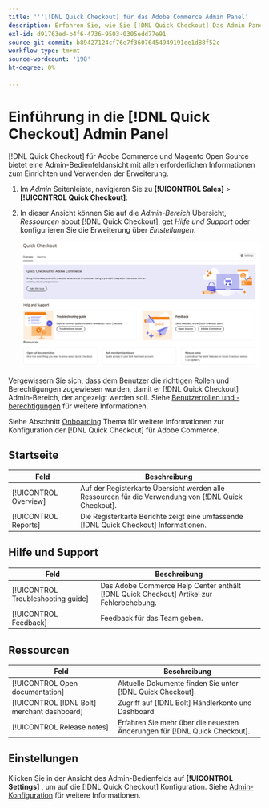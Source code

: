 ```yaml
---
title: '''[!DNL Quick Checkout] für das Adobe Commerce Admin Panel'
description: Erfahren Sie, wie Sie [!DNL Quick Checkout] Das Admin Panel kann Ihnen dabei helfen, die Erweiterung erfolgreich zu integrieren, einzurichten und zu visualisieren.
exl-id: d91763ed-b4f6-4736-9503-0305edd77e91
source-git-commit: b89427124cf76e7f36076454949191ee1d88f52c
workflow-type: tm+mt
source-wordcount: '198'
ht-degree: 0%

---
```


# Einführung in die [!DNL Quick Checkout] Admin Panel

[!DNL Quick Checkout] für Adobe Commerce und Magento Open Source bietet eine Admin-Bedienfeldansicht mit allen erforderlichen Informationen zum Einrichten und Verwenden der Erweiterung.

1. Im _Admin_ Seitenleiste, navigieren Sie zu **[!UICONTROL Sales]** > **[!UICONTROL Quick Checkout]**:
1. In dieser Ansicht können Sie auf die _Admin-Bereich_ Übersicht, _Ressourcen_ about [!DNL Quick Checkout], get _Hilfe und Support_ oder konfigurieren Sie die Erweiterung über _Einstellungen_.

   ![Schnellauschecken im Menü](assets/admin-panel-view.png)

Vergewissern Sie sich, dass dem Benutzer die richtigen Rollen und Berechtigungen zugewiesen wurden, damit er [!DNL Quick Checkout] Admin-Bereich, der angezeigt werden soll. Siehe [Benutzerrollen und -berechtigungen](../quick-checkout/user-roles-setup.md) für weitere Informationen.

Siehe Abschnitt [Onboarding](../quick-checkout/onboarding.md) Thema für weitere Informationen zur Konfiguration der [!DNL Quick Checkout] für Adobe Commerce.

## Startseite

| Feld | Beschreibung |
|---|---|
| [!UICONTROL Overview] | Auf der Registerkarte Übersicht werden alle Ressourcen für die Verwendung von [!DNL Quick Checkout]. |
| [!UICONTROL Reports] | Die Registerkarte Berichte zeigt eine umfassende [!DNL Quick Checkout] Informationen. |

## Hilfe und Support

| Feld | Beschreibung |
|---|---|
| [!UICONTROL Troubleshooting guide] | Das Adobe Commerce Help Center enthält [!DNL Quick Checkout] Artikel zur Fehlerbehebung. |
| [!UICONTROL Feedback] | Feedback für das Team geben. |

## Ressourcen

| Feld | Beschreibung |
|---|---|
| [!UICONTROL Open documentation] | Aktuelle Dokumente finden Sie unter [!DNL Quick Checkout]. |
| [!UICONTROL [!DNL Bolt] merchant dashboard] | Zugriff auf [!DNL Bolt] Händlerkonto und Dashboard. |
| [!UICONTROL Release notes] | Erfahren Sie mehr über die neuesten Änderungen für [!DNL Quick Checkout]. |

## Einstellungen

Klicken Sie in der Ansicht des Admin-Bedienfelds auf **[!UICONTROL Settings]** , um auf die [!DNL Quick Checkout] Konfiguration. Siehe [Admin-Konfiguration](onboarding.md#complete-admin-configuration) für weitere Informationen.
